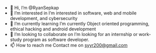 - 👋 Hi, I’m @RyanSepkap
- 👀 I’m interested in  I’m interested in software, web and mobile development, and cybersecurity
- 🌱 I’m currently learning I’m currently Object oriented programming, ethical hacking and android development
- 💞️ I’m looking to collaborate on  I’m looking for an internship or work-study program as software developer.
- 📫 How to reach me Contact me on syyr200@gmail.com

